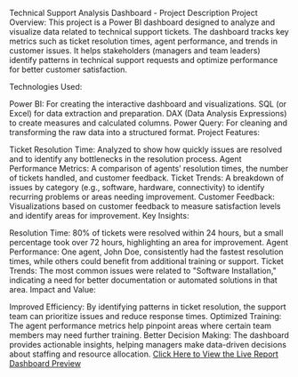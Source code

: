 Technical Support Analysis Dashboard - Project Description
Project Overview:
This project is a Power BI dashboard designed to analyze and visualize data related to technical support tickets. The dashboard tracks key metrics such as ticket resolution times, agent performance, and trends in customer issues. It helps stakeholders (managers and team leaders) identify patterns in technical support requests and optimize performance for better customer satisfaction.

Technologies Used:

Power BI: For creating the interactive dashboard and visualizations.
SQL (or Excel) for data extraction and preparation.
DAX (Data Analysis Expressions) to create measures and calculated columns.
Power Query: For cleaning and transforming the raw data into a structured format.
Project Features:

Ticket Resolution Time: Analyzed to show how quickly issues are resolved and to identify any bottlenecks in the resolution process.
Agent Performance Metrics: A comparison of agents’ resolution times, the number of tickets handled, and customer feedback.
Ticket Trends: A breakdown of issues by category (e.g., software, hardware, connectivity) to identify recurring problems or areas needing improvement.
Customer Feedback: Visualizations based on customer feedback to measure satisfaction levels and identify areas for improvement.
Key Insights:

Resolution Time: 80% of tickets were resolved within 24 hours, but a small percentage took over 72 hours, highlighting an area for improvement.
Agent Performance: One agent, John Doe, consistently had the fastest resolution times, while others could benefit from additional training or support.
Ticket Trends: The most common issues were related to "Software Installation," indicating a need for better documentation or automated solutions in that area.
Impact and Value:

Improved Efficiency: By identifying patterns in ticket resolution, the support team can prioritize issues and reduce response times.
Optimized Training: The agent performance metrics help pinpoint areas where certain team members may need further training.
Better Decision Making: The dashboard provides actionable insights, helping managers make data-driven decisions about staffing and resource allocation.
[Click Here to View the Live Report](https://app.powerbi.com/reportEmbed?reportId=6863ca3c-e350-40b9-b826-8aaaba26ad18&autoAuth=true&ctid=40567751-c804-4639-ae0e-df4e454e549b)
[Dashboard Preview]()
